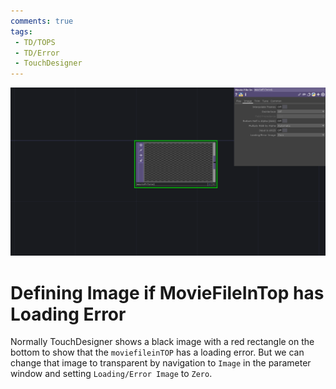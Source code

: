 ```yaml
---
comments: true
tags:
 - TD/TOPS
 - TD/Error
 - TouchDesigner
---
```


![Defining Loading Error of MovieFileInTOp](./img/DefiningLoadingErrorImage.png)

# Defining Image if MovieFileInTop has Loading Error

Normally TouchDesigner shows a black image with a red rectangle on the bottom to show that the `moviefileinTOP` has a loading error. 
But we can change that image to transparent by navigation to `Image` in the parameter window and setting `Loading/Error Image` to `Zero`.




